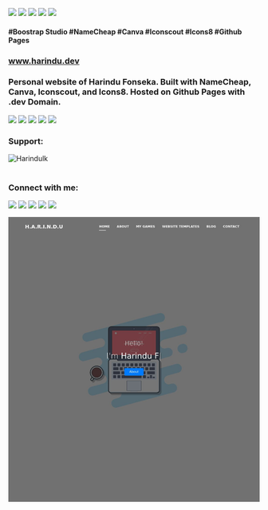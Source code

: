 ![](https://img.shields.io/github/repo-size/Harindulk/harindu.dev?style=plastic)
![](https://img.shields.io/tokei/lines/github/Harindulk/harindu.dev?style=plastic)
![](https://img.shields.io/github/languages/count/Harindulk/harindu.dev?style=plastic)
![](https://img.shields.io/github/languages/top/Harindulk/harindu.dev?style=plastic)
![](https://img.shields.io/github/last-commit/Harindulk/harindu.dev?color=red&style=plastic)
#### #Boostrap Studio #NameCheap #Canva #Iconscout #Icons8 #Github Pages
### www.harindu.dev 

### Personal website of Harindu Fonseka. Built with NameCheap, Canva, Iconscout, and Icons8. Hosted on Github Pages with .dev Domain.

![](https://img.shields.io/badge/Bootstrap-563D7C?style=for-the-badge&logo=bootstrap&logoColor=white)
![](https://img.shields.io/badge/jQuery-0769AD?style=for-the-badge&logo=jquery&logoColor=white)
![](https://img.shields.io/badge/HTML5-E34F26?style=for-the-badge&logo=html5&logoColor=white)
![](https://img.shields.io/badge/CSS3-1572B6?style=for-the-badge&logo=css3&logoColor=white)
![](https://img.shields.io/badge/JavaScript-323330?style=for-the-badge&logo=javascript&logoColor=F7DF1E)



<h3 align="left">Support:</h3>
<p><a href="https://www.buymeacoffee.com/Harindulk"> <img align="left" src="https://cdn.buymeacoffee.com/buttons/v2/default-yellow.png" height="50" width="210" alt="Harindulk" /></a></p><br><br>


<h3 align="left">Connect with me:</h3>

<a href="https://www.linkedin.com/in/harindulk/"> <img src="https://img.shields.io/badge/LinkedIn-0077B5?style=for-the-badge&logo=linkedin&logoColor=white" /></a>
<a href="https://twitter.com/Harindu_Fonseka"> <img src="https://img.shields.io/badge/Twitter-1DA1F2?style=for-the-badge&logo=twitter&logoColor=white" /></a>
<a href="https://play.google.com/store/apps/dev?id=6729187126243636577"> <img src="https://img.shields.io/badge/Google_Play-414141?style=for-the-badge&logo=google-play&logoColor=white" /></a>
<a href="https://dev.to/harindullk"> <img src="https://img.shields.io/badge/dev.to-0A0A0A?style=for-the-badge&logo=dev.to&logoColor=white" /></a>
<a href="https://harindulk.itch.io/"> <img src="https://img.shields.io/badge/Itch.io-FA5C5C?style=for-the-badge&logo=itch.io&logoColor=white" /></a>
</p>


![Image of Harindulk ](assets/8bf96fa2e7b68e242f656f65d5d8b9c1.jpeg)

